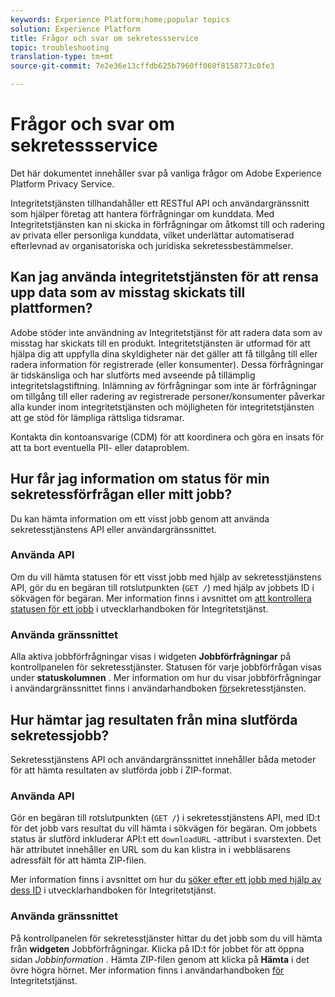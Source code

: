 ```yaml
---
keywords: Experience Platform;home;popular topics
solution: Experience Platform
title: Frågor och svar om sekretessservice
topic: troubleshooting
translation-type: tm+mt
source-git-commit: 7e2e36e13cffdb625b7960ff060f8158773c0fe3

---
```



# Frågor och svar om sekretessservice

Det här dokumentet innehåller svar på vanliga frågor om Adobe Experience Platform Privacy Service.

Integritetstjänsten tillhandahåller ett RESTful API och användargränssnitt som hjälper företag att hantera förfrågningar om kunddata. Med Integritetstjänsten kan ni skicka in förfrågningar om åtkomst till och radering av privata eller personliga kunddata, vilket underlättar automatiserad efterlevnad av organisatoriska och juridiska sekretessbestämmelser.

## Kan jag använda integritetstjänsten för att rensa upp data som av misstag skickats till plattformen?

Adobe stöder inte användning av Integritetstjänst för att radera data som av misstag har skickats till en produkt. Integritetstjänsten är utformad för att hjälpa dig att uppfylla dina skyldigheter när det gäller att få tillgång till eller radera information för registrerade (eller konsumenter). Dessa förfrågningar är tidskänsliga och har slutförts med avseende på tillämplig integritetslagstiftning. Inlämning av förfrågningar som inte är förfrågningar om tillgång till eller radering av registrerade personer/konsumenter påverkar alla kunder inom integritetstjänsten och möjligheten för integritetstjänsten att ge stöd för lämpliga rättsliga tidsramar.

Kontakta din kontoansvarige (CDM) för att koordinera och göra en insats för att ta bort eventuella PII- eller dataproblem.

## Hur får jag information om status för min sekretessförfrågan eller mitt jobb?

Du kan hämta information om ett visst jobb genom att använda sekretesstjänstens API eller användargränssnittet.

### Använda API

Om du vill hämta statusen för ett visst jobb med hjälp av sekretesstjänstens API, gör du en begäran till rotslutpunkten (`GET /`) med hjälp av jobbets ID i sökvägen för begäran. Mer information finns i avsnittet om [att kontrollera statusen för ett jobb](api/privacy-jobs.md#check-the-status-of-a-job) i utvecklarhandboken för Integritetstjänst.

### Använda gränssnittet

Alla aktiva jobbförfrågningar visas i widgeten **Jobbförfrågningar** på kontrollpanelen för sekretesstjänster. Statusen för varje jobbförfrågan visas under **statuskolumnen** . Mer information om hur du visar jobbförfrågningar i användargränssnittet finns i användarhandboken [för](ui/user-guide.md)sekretesstjänsten.

## Hur hämtar jag resultaten från mina slutförda sekretessjobb?

Sekretesstjänstens API och användargränssnittet innehåller båda metoder för att hämta resultaten av slutförda jobb i ZIP-format.

### Använda API

Gör en begäran till rotslutpunkten (`GET /`) i sekretesstjänstens API, med ID:t för det jobb vars resultat du vill hämta i sökvägen för begäran. Om jobbets status är slutförd inkluderar API:t ett `downloadURL` -attribut i svarstexten. Det här attributet innehåller en URL som du kan klistra in i webbläsarens adressfält för att hämta ZIP-filen.

Mer information finns i avsnittet om hur du [söker efter ett jobb med hjälp av dess ID](api/privacy-jobs.md#check-the-status-of-a-job) i utvecklarhandboken för Integritetstjänst.

### Använda gränssnittet

På kontrollpanelen för sekretesstjänster hittar du det jobb som du vill hämta från **widgeten** Jobbförfrågningar. Klicka på ID:t för jobbet för att öppna sidan _Jobbinformation_ . Hämta ZIP-filen genom att klicka på **Hämta** i det övre högra hörnet. Mer information finns i användarhandboken [för](ui/user-guide.md) Integritetstjänst.
